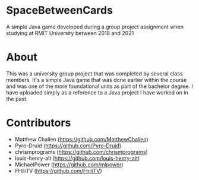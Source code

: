 # SpaceBetweenCards
A simple Java game developed during a group project assignment when studying at RMIT University between 2018 and 2021

# About
This was a university group project that was completed by several class members. It's a simple Java game that was done earlier
within the course and was one of the more foundational units as part of the bachelor degree. I have uploaded simply as a reference to
a Java project I have worked on in the past. 

# Contributors
- Matthew Challen (https://github.com/MatthewChallen)
- Pyro-Druid (https://github.com/Pyro-Druid)
- chrismprograms (https://github.com/chrismprograms)
- louis-henry-alt (https://github.com/louis-henry-alt)
- MichaelPower (https://github.com/mlpower)
- FHiliTV (https://github.com/FhiliTV)
